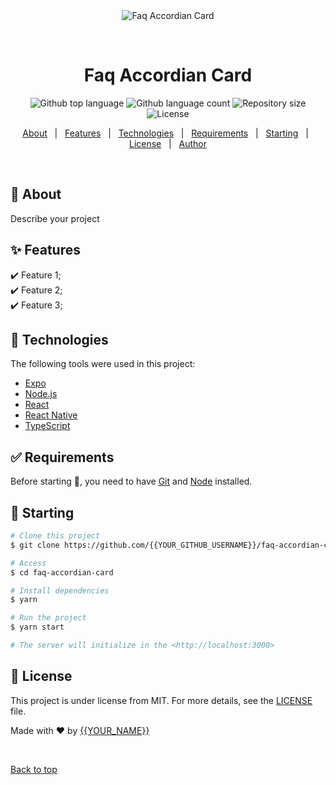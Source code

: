 <div align="center" id="top"> 
  <img src="./.github/app.gif" alt="Faq Accordian Card" />

  &#xa0;

  <!-- <a href="https://faqaccordiancard.netlify.app">Demo</a> -->
</div>

<h1 align="center">Faq Accordian Card</h1>

<p align="center">
  <img alt="Github top language" src="https://img.shields.io/github/languages/top/{{YOUR_GITHUB_USERNAME}}/faq-accordian-card?color=56BEB8">

  <img alt="Github language count" src="https://img.shields.io/github/languages/count/{{YOUR_GITHUB_USERNAME}}/faq-accordian-card?color=56BEB8">

  <img alt="Repository size" src="https://img.shields.io/github/repo-size/{{YOUR_GITHUB_USERNAME}}/faq-accordian-card?color=56BEB8">

  <img alt="License" src="https://img.shields.io/github/license/{{YOUR_GITHUB_USERNAME}}/faq-accordian-card?color=56BEB8">

  <!-- <img alt="Github issues" src="https://img.shields.io/github/issues/{{YOUR_GITHUB_USERNAME}}/faq-accordian-card?color=56BEB8" /> -->

  <!-- <img alt="Github forks" src="https://img.shields.io/github/forks/{{YOUR_GITHUB_USERNAME}}/faq-accordian-card?color=56BEB8" /> -->

  <!-- <img alt="Github stars" src="https://img.shields.io/github/stars/{{YOUR_GITHUB_USERNAME}}/faq-accordian-card?color=56BEB8" /> -->
</p>

<!-- Status -->

<!-- <h4 align="center"> 
	🚧  Faq Accordian Card 🚀 Under construction...  🚧
</h4> 

<hr> -->

<p align="center">
  <a href="#dart-about">About</a> &#xa0; | &#xa0; 
  <a href="#sparkles-features">Features</a> &#xa0; | &#xa0;
  <a href="#rocket-technologies">Technologies</a> &#xa0; | &#xa0;
  <a href="#white_check_mark-requirements">Requirements</a> &#xa0; | &#xa0;
  <a href="#checkered_flag-starting">Starting</a> &#xa0; | &#xa0;
  <a href="#memo-license">License</a> &#xa0; | &#xa0;
  <a href="https://github.com/{{YOUR_GITHUB_USERNAME}}" target="_blank">Author</a>
</p>

<br>

## :dart: About ##

Describe your project

## :sparkles: Features ##

:heavy_check_mark: Feature 1;\
:heavy_check_mark: Feature 2;\
:heavy_check_mark: Feature 3;

## :rocket: Technologies ##

The following tools were used in this project:

- [Expo](https://expo.io/)
- [Node.js](https://nodejs.org/en/)
- [React](https://pt-br.reactjs.org/)
- [React Native](https://reactnative.dev/)
- [TypeScript](https://www.typescriptlang.org/)

## :white_check_mark: Requirements ##

Before starting :checkered_flag:, you need to have [Git](https://git-scm.com) and [Node](https://nodejs.org/en/) installed.

## :checkered_flag: Starting ##

```bash
# Clone this project
$ git clone https://github.com/{{YOUR_GITHUB_USERNAME}}/faq-accordian-card

# Access
$ cd faq-accordian-card

# Install dependencies
$ yarn

# Run the project
$ yarn start

# The server will initialize in the <http://localhost:3000>
```

## :memo: License ##

This project is under license from MIT. For more details, see the [LICENSE](LICENSE.md) file.


Made with :heart: by <a href="https://github.com/{{YOUR_GITHUB_USERNAME}}" target="_blank">{{YOUR_NAME}}</a>

&#xa0;

<a href="#top">Back to top</a>
